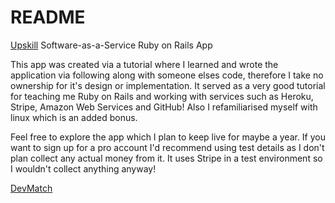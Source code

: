 # README

[Upskill](http://upskillcourses.com) Software-as-a-Service Ruby on Rails App

This app was created via a tutorial where I learned and wrote the application via following along with someone elses code, therefore I take no ownership for it's design or implementation. It served as a very good tutorial for teaching me Ruby on Rails and working with services such as Heroku, Stripe, Amazon Web Services and GitHub! Also I refamiliarised myself with linux which is an added bonus.

Feel free to explore the app which I plan to keep live for maybe a year. If you want to sign up for a pro account I'd recommend using test details as I don't plan collect any actual money from it. It uses Stripe in a test environment so I wouldn't collect anything anyway! 

[DevMatch](https://evening-woodland-43477.herokuapp.com/)
